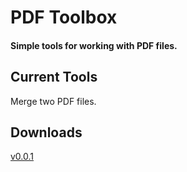 # PDF Toolbox

#### Simple tools for working with PDF files.

## Current Tools
Merge two PDF files.

## Downloads

[v0.0.1](https://github.com/codytheking/PdfToolbox/raw/master/PdfMerge.jar)

